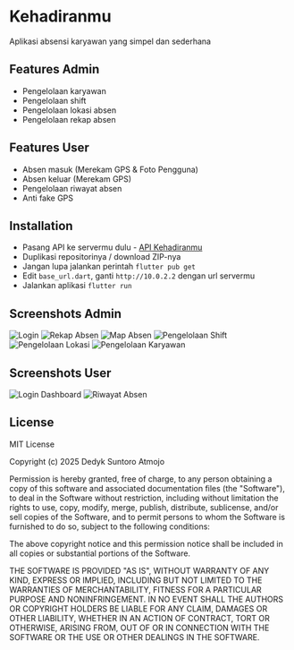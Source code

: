 
# Kehadiranmu

Aplikasi absensi karyawan yang simpel dan sederhana


## Features Admin

- Pengelolaan karyawan
- Pengelolaan shift
- Pengelolaan lokasi absen
- Pengelolaan rekap absen

## Features User

- Absen masuk (Merekam GPS & Foto Pengguna)
- Absen keluar (Merekam GPS)
- Pengelolaan riwayat absen
- Anti fake GPS

## Installation

- Pasang API ke servermu dulu - [API Kehadiranmu](https://github.com/dedyksuntoro/api_kehadiranmu)
- Duplikasi repositorinya / download ZIP-nya
- Jangan lupa jalankan perintah `flutter pub get`
- Edit `base_url.dart`, ganti `http://10.0.2.2` dengan url servermu
- Jalankan aplikasi `flutter run`

## Screenshots Admin

![Login](https://raw.githubusercontent.com/dedyksuntoro/kehadiranmu/refs/heads/master/screenshots/flutter_01.png)
![Rekap Absen](https://raw.githubusercontent.com/dedyksuntoro/kehadiranmu/refs/heads/master/screenshots/flutter_02.png)
![Map Absen](https://raw.githubusercontent.com/dedyksuntoro/kehadiranmu/refs/heads/master/screenshots/flutter_03.png)
![Pengelolaan Shift](https://raw.githubusercontent.com/dedyksuntoro/kehadiranmu/refs/heads/master/screenshots/flutter_04.png)
![Pengelolaan Lokasi](https://raw.githubusercontent.com/dedyksuntoro/kehadiranmu/refs/heads/master/screenshots/flutter_05.png)
![Pengelolaan Karyawan](https://raw.githubusercontent.com/dedyksuntoro/kehadiranmu/refs/heads/master/screenshots/flutter_06.png)

## Screenshots User

![Login Dashboard](https://raw.githubusercontent.com/dedyksuntoro/kehadiranmu/refs/heads/master/screenshots/flutter_07.png)
![Riwayat Absen](https://raw.githubusercontent.com/dedyksuntoro/kehadiranmu/refs/heads/master/screenshots/flutter_08.png)

## License

MIT License

Copyright (c) 2025 Dedyk Suntoro Atmojo

Permission is hereby granted, free of charge, to any person obtaining a copy
of this software and associated documentation files (the "Software"), to deal
in the Software without restriction, including without limitation the rights
to use, copy, modify, merge, publish, distribute, sublicense, and/or sell
copies of the Software, and to permit persons to whom the Software is
furnished to do so, subject to the following conditions:

The above copyright notice and this permission notice shall be included in all
copies or substantial portions of the Software.

THE SOFTWARE IS PROVIDED "AS IS", WITHOUT WARRANTY OF ANY KIND, EXPRESS OR
IMPLIED, INCLUDING BUT NOT LIMITED TO THE WARRANTIES OF MERCHANTABILITY,
FITNESS FOR A PARTICULAR PURPOSE AND NONINFRINGEMENT. IN NO EVENT SHALL THE
AUTHORS OR COPYRIGHT HOLDERS BE LIABLE FOR ANY CLAIM, DAMAGES OR OTHER
LIABILITY, WHETHER IN AN ACTION OF CONTRACT, TORT OR OTHERWISE, ARISING FROM,
OUT OF OR IN CONNECTION WITH THE SOFTWARE OR THE USE OR OTHER DEALINGS IN THE
SOFTWARE.

